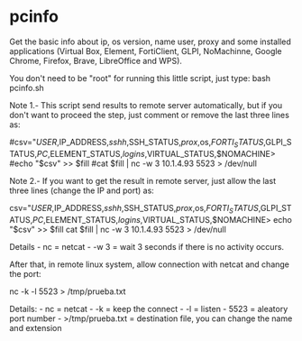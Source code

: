 # pcinfo
Get the basic info about ip, os version, name user, proxy and some installed applications (Virtual Box, Element, FortiClient, GLPI, NoMachinne, Google Chrome, Firefox, Brave, LibreOffice and WPS).

You don't need to be "root" for running this little script, just type: bash pcinfo.sh 

Note 1.- This script send results to remote server automatically, but if you don't want to proceed the step, just comment or remove the last three lines as:

#csv="$USER,$IP_ADDRESS,$sshh,$SSH_STATUS,$prox,$os,$FORTI_STATUS,$GLPI_STATUS,$PC,$ELEMENT_STATUS,$logins,$VIRTUAL_STATUS,$NOMACHINE>
#echo "$csv" >> $fill
#cat $fill | nc -w 3 10.1.4.93 5523 > /dev/null

Note 2.- If you want to get the result in remote server, just allow the last three lines (change the IP and port) as:

csv="$USER,$IP_ADDRESS,$sshh,$SSH_STATUS,$prox,$os,$FORTI_STATUS,$GLPI_STATUS,$PC,$ELEMENT_STATUS,$logins,$VIRTUAL_STATUS,$NOMACHINE>
echo "$csv" >> $fill
cat $fill | nc -w 3 10.1.4.93 5523 > /dev/null

  Details
    - nc = netcat
    - -w 3 = wait 3 seconds if there is no activity occurs.

After that, in remote linux system, allow connection with netcat and change the port:

nc -k -l 5523 > /tmp/prueba.txt

  Details:
    - nc = netcat
    - -k = keep the connect
    - -l = listen
    - 5523 = aleatory port number
    - >/tmp/prueba.txt = destination file, you can change the name and extension
